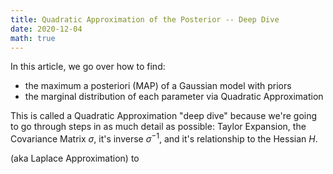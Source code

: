 ```yaml
---
title: Quadratic Approximation of the Posterior -- Deep Dive
date: 2020-12-04
math: true
---
```


In this article, we go over how to find:
* the maximum a posteriori (MAP) of a Gaussian model with priors
* the marginal distribution of each parameter via Quadratic Approximation

This is called a Quadratic Approximation "deep dive" because we're going to go 
through steps in as much detail as possible: Taylor Expansion, 
the Covariance Matrix $\sigma$, it's inverse $\sigma^{-1}$, and it's relationship
to the Hessian $H$.  

(aka Laplace Approximation) to
